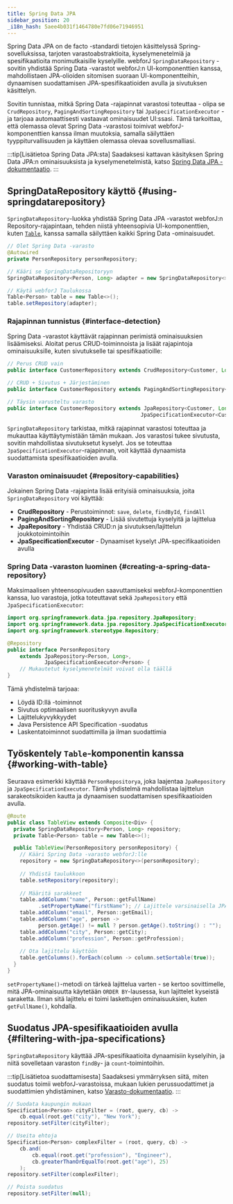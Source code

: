 ```yaml
---
title: Spring Data JPA
sidebar_position: 20
_i18n_hash: 5aee4b031f1464780e7fd06e71946951
---
```

Spring Data JPA on de facto -standardi tietojen käsittelyssä Spring-sovelluksissa, tarjoten varastoabstraktioita, kyselymenetelmiä ja spesifikaatioita monimutkaisille kyselyille. webforJ `SpringDataRepository` -sovitin yhdistää Spring Data -varastot webforJ:n UI-komponenttien kanssa, mahdollistaen JPA-olioiden sitomisen suoraan UI-komponentteihin, dynaamisen suodattamisen JPA-spesifikaatioiden avulla ja sivutuksen käsittelyn.

Sovitin tunnistaa, mitkä Spring Data -rajapinnat varastosi toteuttaa - olipa se `CrudRepository`, `PagingAndSortingRepository` tai `JpaSpecificationExecutor` - ja tarjoaa automaattisesti vastaavat ominaisuudet UI:ssasi. Tämä tarkoittaa, että olemassa olevat Spring Data -varastosi toimivat webforJ-komponenttien kanssa ilman muutoksia, samalla säilyttäen tyyppiturvallisuuden ja käyttäen olemassa olevaa sovellusmalliasi.

:::tip[Lisätietoa Spring Data JPA:sta]
Saadaksesi kattavan käsityksen Spring Data JPA:n ominaisuuksista ja kyselymenetelmistä, katso [Spring Data JPA -dokumentaatio](https://docs.spring.io/spring-data/jpa/reference/).
:::

## SpringDataRepository käyttö {#using-springdatarepository}

`SpringDataRepository`-luokka yhdistää Spring Data JPA -varastot webforJ:n Repository-rajapintaan, tehden niistä yhteensopivia UI-komponenttien, kuten [`Table`](../../components/table/overview), kanssa samalla säilyttäen kaikki Spring Data -ominaisuudet.

```java
// Olet Spring Data -varasto
@Autowired
private PersonRepository personRepository;

// Kääri se SpringDataRepositoryyn
SpringDataRepository<Person, Long> adapter = new SpringDataRepository<>(personRepository);

// Käytä webforJ Taulukossa
Table<Person> table = new Table<>();
table.setRepository(adapter);
```

### Rajapinnan tunnistus {#interface-detection}

Spring Data -varastot käyttävät rajapinnan perimistä ominaisuuksien lisäämiseksi. Aloitat perus CRUD-toiminnoista ja lisäät rajapintoja ominaisuuksille, kuten sivutukselle tai spesifikaatioille:

```java
// Perus CRUD vain
public interface CustomerRepository extends CrudRepository<Customer, Long> {}

// CRUD + Sivutus + Järjestäminen
public interface CustomerRepository extends PagingAndSortingRepository<Customer, Long> {}

// Täysin varusteltu varasto
public interface CustomerRepository extends JpaRepository<Customer, Long>, 
                                           JpaSpecificationExecutor<Customer> {}
```

`SpringDataRepository` tarkistaa, mitkä rajapinnat varastosi toteuttaa ja mukauttaa käyttäytymistään tämän mukaan. Jos varastosi tukee sivutusta, sovitin mahdollistaa sivutuksetut kyselyt. Jos se toteuttaa `JpaSpecificationExecutor`-rajapinnan, voit käyttää dynaamista suodattamista spesifikaatioiden avulla.

### Varaston ominaisuudet {#repository-capabilities}

Jokainen Spring Data -rajapinta lisää erityisiä ominaisuuksia, joita `SpringDataRepository` voi käyttää:

- **CrudRepository** - Perustoiminnot: `save`, `delete`, `findById`, `findAll`
- **PagingAndSortingRepository** - Lisää sivutettuja kyselyitä ja lajittelua
- **JpaRepository** - Yhdistää CRUD:n ja sivutuksen/lajittelun joukkotoimintoihin
- **JpaSpecificationExecutor** - Dynaamiset kyselyt JPA-specifikaatioiden avulla

### Spring Data -varaston luominen {#creating-a-spring-data-repository}

Maksimaalisen yhteensopivuuden saavuttamiseksi webforJ-komponenttien kanssa, luo varastoja, jotka toteuttavat sekä `JpaRepository` että `JpaSpecificationExecutor`:

```java title="PersonRepository.java"
import org.springframework.data.jpa.repository.JpaRepository;
import org.springframework.data.jpa.repository.JpaSpecificationExecutor;
import org.springframework.stereotype.Repository;

@Repository
public interface PersonRepository
    extends JpaRepository<Person, Long>,
            JpaSpecificationExecutor<Person> {
    // Mukautetut kyselymenetelmät voivat olla täällä
}
```

Tämä yhdistelmä tarjoaa:

- Löydä ID:llä -toiminnot
- Sivutus optimaalisen suorituskyvyn avulla
- Lajittelukyvykkyydet
- Java Persistence API Specification -suodatus
- Laskentatoiminnot suodattimilla ja ilman suodattimia

## Työskentely `Table`-komponentin kanssa {#working-with-table}

Seuraava esimerkki käyttää `PersonRepositorya`, joka laajentaa `JpaRepository` ja `JpaSpecificationExecutor`. Tämä yhdistelmä mahdollistaa lajittelun sarakeotsikoiden kautta ja dynaamisen suodattamisen spesifikaatioiden avulla.

```java title="TableView.java"
@Route
public class TableView extends Composite<Div> {
  private SpringDataRepository<Person, Long> repository;
  private Table<Person> table = new Table<>();

  public TableView(PersonRepository personRepository) {
    // Kääri Spring Data -varasto webforJ:lle
    repository = new SpringDataRepository<>(personRepository);
    
    // Yhdistä taulukkoon
    table.setRepository(repository);
    
    // Määritä sarakkeet
    table.addColumn("name", Person::getFullName)
          .setPropertyName("firstName"); // Lajittele varsinaisella JPA-ominaisuudella
    table.addColumn("email", Person::getEmail);
    table.addColumn("age", person -> 
          person.getAge() != null ? person.getAge().toString() : "");
    table.addColumn("city", Person::getCity);
    table.addColumn("profession", Person::getProfession);
    
    // Ota lajittelu käyttöön
    table.getColumns().forEach(column -> column.setSortable(true));
  }
}
```

`setPropertyName()`-metodi on tärkeä lajittelua varten - se kertoo sovittimelle, mitä JPA-ominaisuutta käytetään `ORDER BY`-lausessa, kun lajittelet kyseistä saraketta. Ilman sitä lajittelu ei toimi laskettujen ominaisuuksien, kuten `getFullName()`, kohdalla.

## Suodatus JPA-spesifikaatioiden avulla {#filtering-with-jpa-specifications}

`SpringDataRepository` käyttää JPA-spesifikaatioita dynaamisiin kyselyihin, ja niitä sovelletaan varaston `findBy`- ja `count`-toimintoihin.

:::tip[Lisätietoa suodattamisesta]
Saadaksesi ymmärryksen siitä, miten suodatus toimii webforJ-varastoissa, mukaan lukien perussuodattimet ja suodattimien yhdistäminen, katso [Varasto-dokumentaatio](../../advanced/repository/overview).
:::

```java
// Suodata kaupungin mukaan
Specification<Person> cityFilter = (root, query, cb) -> 
    cb.equal(root.get("city"), "New York");
repository.setFilter(cityFilter);

// Useita ehtoja
Specification<Person> complexFilter = (root, query, cb) -> 
    cb.and(
        cb.equal(root.get("profession"), "Engineer"),
        cb.greaterThanOrEqualTo(root.get("age"), 25)
    );
repository.setFilter(complexFilter);

// Poista suodatus
repository.setFilter(null);
```
